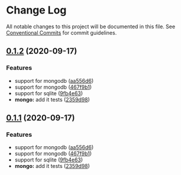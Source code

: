# Change Log

All notable changes to this project will be documented in this file.
See [Conventional Commits](https://conventionalcommits.org) for commit guidelines.

## [0.1.2](https://github.com/rogerpadilla/corozo/compare/v0.1.4...v0.1.2) (2020-09-17)


### Features

* support for mongodb ([aa556d6](https://github.com/rogerpadilla/corozo/commit/aa556d6aee6eed7702fb313afe35c29c40b462af))
* support for mongodb ([467f9b1](https://github.com/rogerpadilla/corozo/commit/467f9b11c3044947c63fc52acbf3d90a30af2743))
* support for sqlite ([9fb4e63](https://github.com/rogerpadilla/corozo/commit/9fb4e63507876f9fb181c2714af4b3cae0419fe9))
* **mongo:** add it tests ([2359d98](https://github.com/rogerpadilla/corozo/commit/2359d98c4bde4dcda2c518156d88f6bb3e25b5d7))





## [0.1.1](https://github.com/rogerpadilla/corozo/compare/v0.1.4...v0.1.1) (2020-09-17)


### Features

* support for mongodb ([aa556d6](https://github.com/rogerpadilla/corozo/commit/aa556d6aee6eed7702fb313afe35c29c40b462af))
* support for mongodb ([467f9b1](https://github.com/rogerpadilla/corozo/commit/467f9b11c3044947c63fc52acbf3d90a30af2743))
* support for sqlite ([9fb4e63](https://github.com/rogerpadilla/corozo/commit/9fb4e63507876f9fb181c2714af4b3cae0419fe9))
* **mongo:** add it tests ([2359d98](https://github.com/rogerpadilla/corozo/commit/2359d98c4bde4dcda2c518156d88f6bb3e25b5d7))
